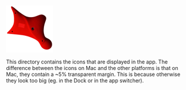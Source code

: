 ![Sample app icon](linux/128.png)

This directory contains the icons that are displayed in the app.
The difference between the icons on Mac and the other platforms is that on Mac,
they contain a ~5% transparent margin. This is because otherwise they look too
big (eg. in the Dock or in the app switcher).
